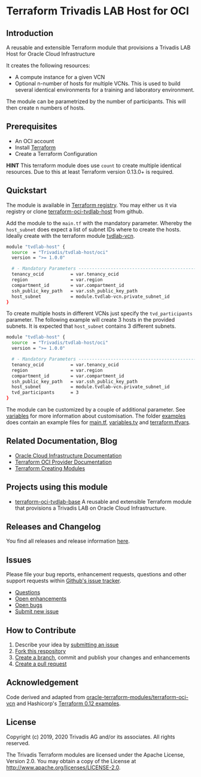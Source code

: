 # Terraform Trivadis LAB Host for OCI

## Introduction

A reusable and extensible Terraform module that provisions a Trivadis LAB Host for Oracle Cloud Infrastructure

It creates the following resources:

* A compute instance for a given VCN
* Optional n-number of hosts for multiple VCNs. This is used to build several identical environments for a training and laboratory environment.

The module can be parametrized by the number of participants. This will then create n numbers of  hosts.

## Prerequisites

* An OCI account
* Install [Terraform](https://www.terraform.io/downloads.html)
* Create a Terraform Configuration

**HINT** This terraform module does use `count` to create multiple identical resources. Due to this at least Terraform version 0.13.0+ is required.

## Quickstart

The module is available in [Terraform registry](https://registry.terraform.io/modules/Trivadis/tvdlab-host/oci/latest). You may either us it via registry or clone [terraform-oci-tvdlab-host](https://github.com/Trivadis/terraform-oci-tvdlab-host) from github.

Add the module to the `main.tf` with the mandatory parameter. Whereby the `host_subnet` does expect a list of subnet IDs where to create the hosts. Ideally create with the terraform module [tvdlab-vcn](https://registry.terraform.io/modules/Trivadis/tvdlab-vcn/oci/latest).

```bash
module "tvdlab-host" {
  source  = "Trivadis/tvdlab-host/oci"
  version = ">= 1.0.0"

  # - Mandatory Parameters --------------------------------------------------
  tenancy_ocid          = var.tenancy_ocid
  region                = var.region
  compartment_id        = var.compartment_id
  ssh_public_key_path   = var.ssh_public_key_path
  host_subnet           = module.tvdlab-vcn.private_subnet_id
}
```

To create multiple hosts in different VCNs just specify the `tvd_participants` parameter. The following example will create 3 hosts in the provided subnets. It is expected that `host_subnet` contains 3 different subnets.

```bash
module "tvdlab-host" {
  source  = "Trivadis/tvdlab-host/oci"
  version = ">= 1.0.0"

  # - Mandatory Parameters --------------------------------------------------
  tenancy_ocid          = var.tenancy_ocid
  region                = var.region
  compartment_id        = var.compartment_id
  ssh_public_key_path   = var.ssh_public_key_path
  host_subnet           = module.tvdlab-vcn.private_subnet_id
  tvd_participants      = 3
}
```

The module can be customized by a couple of additional parameter. See [variables](./doc/variables.md) for more information about customisation. The folder [examples](examples) does contain an example files for [main.tf](examples/main.tf), [variables.tv](examples/variables.tf) and [terraform.tfvars](examples/terraform.tfvars.example).

## Related Documentation, Blog

* [Oracle Cloud Infrastructure Documentation](https://docs.cloud.oracle.com/iaas/Content/home.htm)
* [Terraform OCI Provider Documentation](https://www.terraform.io/docs/providers/oci/index.html)
* [Terraform Creating Modules](https://www.terraform.io/docs/modules/index.html)

## Projects using this module

* [terraform-oci-tvdlab-base](https://github.com/Trivadis/terraform-oci-tvdlab-base) A reusable and extensible Terraform module that provisions a Trivadis LAB on Oracle Cloud Infrastructure.

## Releases and Changelog

You find all releases and release information [here](https://github.com/Trivadis/terraform-oci-tvdlab-host/releases).

## Issues
Please file your bug reports, enhancement requests, questions and other support requests within [Github's issue tracker](https://help.github.com/articles/about-issues/).

* [Questions](https://github.com/Trivadis/terraform-oci-tvdlab-host/issues?q=is%3Aissue+label%3Aquestion)
* [Open enhancements](https://github.com/Trivadis/terraform-oci-tvdlab-host/issues?q=is%3Aopen+is%3Aissue+label%3Aenhancement)
* [Open bugs](https://github.com/Trivadis/terraform-oci-tvdlab-host/issues?q=is%3Aopen+is%3Aissue+label%3Abug)
* [Submit new issue](https://github.com/Trivadis/terraform-oci-tvdlab-host/issues/new)

## How to Contribute

1. Describe your idea by [submitting an issue](https://github.com/Trivadis/terraform-oci-tvdlab-host/issues/new)
2. [Fork this respository](https://github.com/Trivadis/terraform-oci-tvdlab-host/fork)
3. [Create a branch](https://help.github.com/articles/creating-and-deleting-branches-within-your-repository/), commit and publish your changes and enhancements
4. [Create a pull request](https://help.github.com/articles/creating-a-pull-request/)

## Acknowledgement

Code derived and adapted from [oracle-terraform-modules/terraform-oci-vcn](https://github.com/oracle-terraform-modules/terraform-oci-vcn) and Hashicorp's [Terraform 0.12 examples](https://github.com/terraform-providers/terraform-provider-oci/tree/master/examples).

## License

Copyright (c) 2019, 2020 Trivadis AG and/or its associates. All rights reserved.

The Trivadis Terraform modules are licensed under the Apache License, Version 2.0. You may obtain a copy of the License at http://www.apache.org/licenses/LICENSE-2.0.
